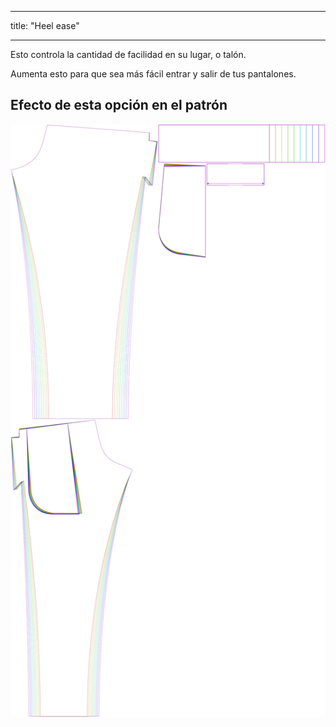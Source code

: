 - - -
title: "Heel ease"
- - -

Esto controla la cantidad de facilidad en su lugar, o talón.

Aumenta esto para que sea más fácil entrar y salir de tus pantalones.

## Efecto de esta opción en el patrón

![Esta imagen muestra el efecto de esta opción superponiendo varias variantes que tienen un valor diferente para esta opción](paco_heelease_sample.svg "Efecto de esta opción en el patrón")
